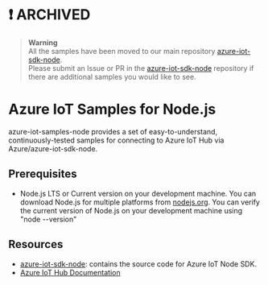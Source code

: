 
# :exclamation: ARCHIVED

> **Warning**  
> All the samples have been moved to our main repository [azure-iot-sdk-node](https://github.com/Azure/azure-iot-sdk-node).  
> Please submit an Issue or PR in the [azure-iot-sdk-node](https://github.com/Azure/azure-iot-sdk-node) repository if there are additional samples you would like to see.

# Azure IoT Samples for Node.js

azure-iot-samples-node provides a set of easy-to-understand, continuously-tested samples for connecting to Azure IoT Hub via Azure/azure-iot-sdk-node.

## Prerequisites

- Node.js LTS or Current version on your development machine.  You can download Node.js for multiple platforms from [nodejs.org](https://nodejs.org).  You can verify the current version of Node.js on your development machine using "node --version"

## Resources

- [azure-iot-sdk-node](https://github.com/Azure/azure-iot-sdk-node): contains the source code for Azure IoT Node SDK.
- [Azure IoT Hub Documentation](https://docs.microsoft.com/azure/iot-hub/)
